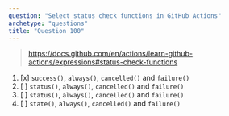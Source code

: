 ```yaml
---
question: "Select status check functions in GitHub Actions"
archetype: "questions"
title: "Question 100"
---
```


> https://docs.github.com/en/actions/learn-github-actions/expressions#status-check-functions
1. [x] `success()`, `always()`, `cancelled()` and `failure()`
1. [ ] `status()`, `always()`, `cancelled()` and `failure()`
1. [ ] `status()`, `always()`, `cancelled()` and `failure()`
1. [ ] `state()`, `always()`, `cancelled()` and `failure()`
